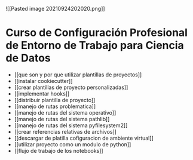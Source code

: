 ![[Pasted image 20210924202020.png]]

# Curso de Configuración Profesional de Entorno de Trabajo para Ciencia de Datos


* [[que son y por que utilizar plantillas de proyectos]]
* [[instalar cookiecutter]]
* [[crear plantillas de proyecto personalizadas]]
* [[implementar hooks]]
* [[distribuir plantilla de proyecto]]
* [[manejo de rutas problematica]]
* [[manejo de rutas del sistema operativo]]
* [[manejo de rutas del sistema pathlib]]
* [[manejo de rutas del sistema pyfilesystem2]]
* [[crear referencias relativas de archivos]]
* [[descargar de platilla  cofiguracion de ambiente virtual]]
* [[utilizar proyecto como un modulo de python]]
* [[flujo de trabajo de los notebooks]]